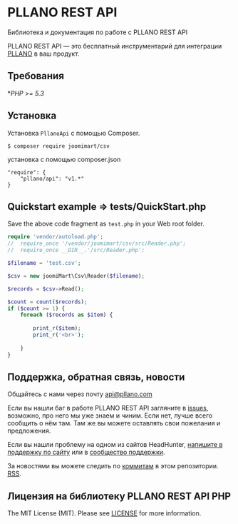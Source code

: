 # PLLANO REST API

Библиотека и документация по работе с PLLANO REST API

PLLANO REST API — это бесплатный инструментарий для интеграции [PLLANO](https://ua.pllano.com/) в ваш продукт.

Требования
-------
 **PHP >= 5.3*

Установка
-------

Установка `PllanoApi` с помощью Composer.

```
$ composer require joomimart/csv
```

установка с помощью composer.json

```
"require": {
	"pllano/api": "v1.*"
}
```

Quickstart example => tests/QuickStart.php
-------

Save the above code fragment as `test.php` in your Web root folder.

``` php
require 'vendor/autoload.php';
//	require_once '/vendor/joomimart/csv/src/Reader.php';
//	require_once __DIR__.'/src/Reader.php';

$filename = 'test.csv';

$csv = new joomiMart\Csv\Reader($filename);

$records = $csv->Read();

$count = count($records);
if ($count >= 1) {
	foreach ($records as $item) {
			
		print_r($item);
		print_r('<br>');
		
	}
}
```

<a name="feedback"></a>
## Поддержка, обратная связь, новости

Общайтесь с нами через почту api@pllano.com

Если вы нашли баг в работе PLLANO REST API загляните в
[issues](https://github.com/hhru/api/issues), возможно, про него мы уже знаем и
чиним. Если нет, лучше всего сообщить о нём там. Там же вы можете оставлять свои
пожелания и предложения.

Если вы нашли проблему на одном из сайтов HeadHunter,
[напишите в поддержку по сайту](https://hh.ru/feedback) или в
[сообщество поддержки](https://feedback.hh.ru/).

За новостями вы можете следить по
[коммитам](https://github.com/hhru/api/commits/master) в этом репозитории.
[RSS](https://github.com/hhru/api/commits/master.atom).


Лицензия на библиотеку PLLANO REST API PHP
-------

The MIT License (MIT). Please see [LICENSE](LICENSE) for more information.
